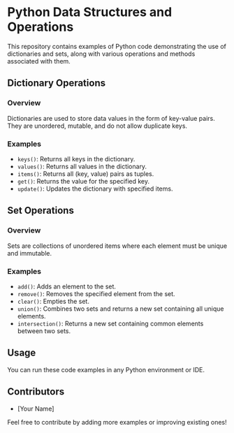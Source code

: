 # Python Data Structures and Operations

This repository contains examples of Python code demonstrating the use of dictionaries and sets, along with various operations and methods associated with them.

## Dictionary Operations

### Overview
Dictionaries are used to store data values in the form of key-value pairs. They are unordered, mutable, and do not allow duplicate keys.

### Examples
- `keys()`: Returns all keys in the dictionary.
- `values()`: Returns all values in the dictionary.
- `items()`: Returns all (key, value) pairs as tuples.
- `get()`: Returns the value for the specified key.
- `update()`: Updates the dictionary with specified items.

## Set Operations

### Overview
Sets are collections of unordered items where each element must be unique and immutable.

### Examples
- `add()`: Adds an element to the set.
- `remove()`: Removes the specified element from the set.
- `clear()`: Empties the set.
- `union()`: Combines two sets and returns a new set containing all unique elements.
- `intersection()`: Returns a new set containing common elements between two sets.

## Usage
You can run these code examples in any Python environment or IDE.

## Contributors
- [Your Name]

Feel free to contribute by adding more examples or improving existing ones!

